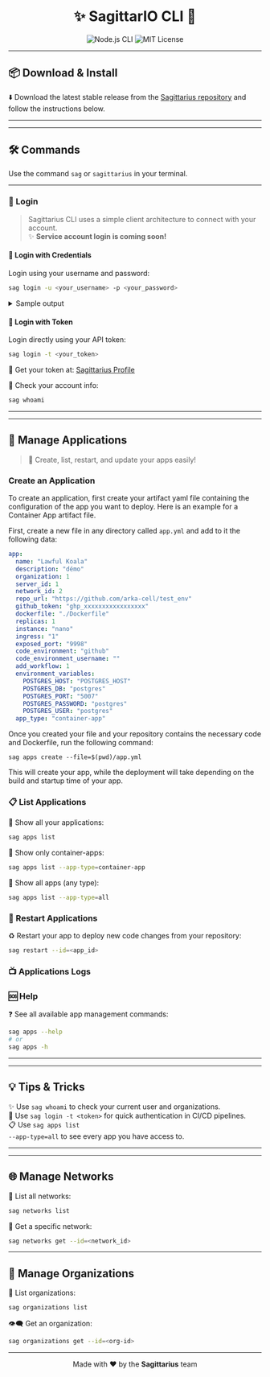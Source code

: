 <h1 align="center">✨ SagittarIO CLI 🚀</h1>
<p align="center">
	<img src="https://img.shields.io/badge/CLI-Node.js-green?logo=node.js" alt="Node.js CLI"/>
	<img src="https://img.shields.io/badge/License-MIT-blue.svg" alt="MIT License"/>
</p>


---

## 📦 Download & Install

⬇️ Download the latest stable release from the [Sagittarius repository](#) and follow the instructions below.

---


---

## 🛠️ Commands

Use the command <code>sag</code> or <code>sagittarius</code> in your terminal.


---

### 🔑 Login

> Sagittarius CLI uses a simple client architecture to connect with your account.<br>✨ <b>Service account login is coming soon!</b>


#### 👤 Login with Credentials
Login using your username and password:

```bash
sag login -u <your_username> -p <your_password>
```


<details>
<summary>Sample output</summary>

<pre>
🔐 Starting login process...
✅ Successfully logged in as your_username
🏢 Organizations: your_username's Default Organization
</pre>
</details>


#### 🪪 Login with Token
Login directly using your API token:

```bash
sag login -t <your_token>
```


🔗 Get your token at: [Sagittarius Profile](https://sagittair.io/profile)


👀 Check your account info:

```bash
sag whoami
```

---


---

## 📱 Manage Applications

> 🚀 Create, list, restart, and update your apps easily!


###	   Create an Application

To create an application, first create your artifact yaml file containing the configuration of the
app you want to deploy. Here is an example for a Container App artifact file.

First, create a new file in any directory called `app.yml` and add to it the following data:

```yaml
app:
  name: "Lawful Koala"
  description: "démo"
  organization: 1
  server_id: 1
  network_id: 2
  repo_url: "https://github.com/arka-cell/test_env"
  github_token: "ghp_xxxxxxxxxxxxxxxxx"
  dockerfile: "./Dockerfile"
  replicas: 1
  instance: "nano"
  ingress: "1"
  exposed_port: "9998"
  code_environment: "github"
  code_environment_username: ""
  add_workflow: 1
  environment_variables:
    POSTGRES_HOST: "POSTGRES_HOST"
    POSTGRES_DB: "postgres"
    POSTGRES_PORT: "5007"
    POSTGRES_PASSWORD: "postgres"
    POSTGRES_USER: "postgres"
  app_type: "container-app"

```

Once you created your file and your repository contains the necessary code and Dockerfile, run the following command:

```shell
sag apps create --file=$(pwd)/app.yml
```

This will create your app, while the deployment will take depending on the build and startup time of your app.

### 📋 List Applications

🔎 Show all your applications:

```bash
sag apps list
```


🔎 Show only container-apps:

```bash
sag apps list --app-type=container-app
```


🔎 Show all apps (any type):

```bash
sag apps list --app-type=all
```


### 🔄 Restart Applications

♻️ Restart your app to deploy new code changes from your repository:

```bash
sag restart --id=<app_id>
```

### 📺 Applications Logs


### 🆘 Help

❓ See all available app management commands:

```bash
sag apps --help
# or
sag apps -h
```

---


---

## 💡 Tips & Tricks

✨ Use <code>sag whoami</code> to check your current user and organizations.<br>
🔑 Use <code>sag login -t &lt;token&gt;</code> for quick authentication in CI/CD pipelines.<br>
📋 Use <code>sag apps list --app-type=all</code> to see every app you have access to.

---


---

## 🌐 Manage Networks

🔗 List all networks:
```bash
sag networks list
```

🔗 Get a specific network:
```bash
sag networks get --id=<network_id>
```


---

## 🏢 Manage Organizations

👥 List organizations:
```bash
sag organizations list
```

👁️‍🗨️ Get an organization:
```bash
sag organizations get --id=<org-id>
```

---

<p align="center">Made with ❤️ by the <b>Sagittarius</b> team</p>
